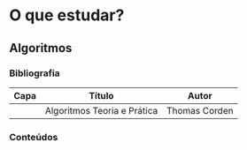 # O que estudar?
## Algoritmos
### Bibliografia
| Capa | Título | Autor |
| ----------- | ----------- | ----------- |
|  |  Algoritmos Teoria e Prática |  Thomas Corden |

### Conteúdos 
